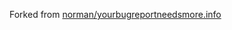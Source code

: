 Forked from [norman/yourbugreportneedsmore.info](https://github.com/norman/yourbugreportneedsmore.info)

